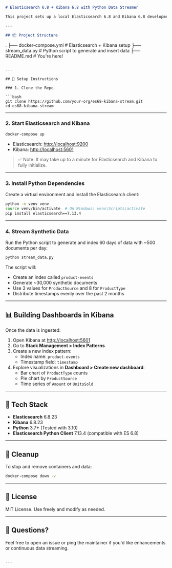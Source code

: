 

```markdown
# Elasticsearch 6.8 + Kibana 6.8 with Python Data Streamer

This project sets up a local Elasticsearch 6.8 and Kibana 6.8 development environment using Docker Compose, and streams synthetic data over the past 60 days using Python. It's ideal for building and testing dashboards in Kibana.

---

## 📦 Project Structure

```
.
├── docker-compose.yml     # Elasticsearch + Kibana setup
├── stream_data.py         # Python script to generate and insert data
├── README.md              # You're here!
```

---

## 🚀 Setup Instructions

### 1. Clone the Repo

```bash
git clone https://github.com/your-org/es68-kibana-stream.git
cd es68-kibana-stream
```

---

### 2. Start Elasticsearch and Kibana

```bash
docker-compose up
```

- Elasticsearch: [http://localhost:9200](http://localhost:9200)
- Kibana: [http://localhost:5601](http://localhost:5601)

> ✅ Note: It may take up to a minute for Elasticsearch and Kibana to fully initialize.

---

### 3. Install Python Dependencies

Create a virtual environment and install the Elasticsearch client:

```bash
python -m venv venv
source venv/bin/activate  # On Windows: venv\Scripts\activate
pip install elasticsearch==7.13.4
```

---

### 4. Stream Synthetic Data

Run the Python script to generate and index 60 days of data with ~500 documents per day:

```bash
python stream_data.py
```

The script will:
- Create an index called `product-events`
- Generate ~30,000 synthetic documents
- Use 3 values for `ProductSource` and 8 for `ProductType`
- Distribute timestamps evenly over the past 2 months

---

## 📊 Building Dashboards in Kibana

Once the data is ingested:

1. Open Kibana at [http://localhost:5601](http://localhost:5601)
2. Go to **Stack Management > Index Patterns**
3. Create a new index pattern:
   - Index name: `product-events`
   - Timestamp field: `timestamp`
4. Explore visualizations in **Dashboard > Create new dashboard**:
   - Bar chart of `ProductType` counts
   - Pie chart by `ProductSource`
   - Time series of `Amount` or `UnitsSold`

---

## 🔧 Tech Stack

- **Elasticsearch** 6.8.23
- **Kibana** 6.8.23
- **Python** 3.7+ (Tested with 3.10)
- **Elasticsearch Python Client** 7.13.4 (compatible with ES 6.8)

---

## 🧹 Cleanup

To stop and remove containers and data:

```bash
docker-compose down -v
```

---

## 📄 License

MIT License. Use freely and modify as needed.

---

## 💬 Questions?

Feel free to open an issue or ping the maintainer if you'd like enhancements or continuous data streaming.
```

---
